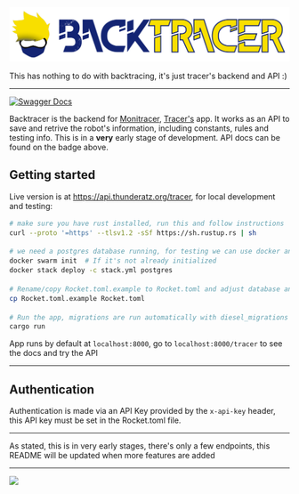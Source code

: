 ![backtracer](docs/logo.png)

This has nothing to do with backtracing, it's just tracer's backend and API :)

---

[![Swagger Docs](https://validator.swagger.io/validator/?url=https%3A%2F%2Fapi.thunderatz.org%2Ftracer%2Fopenapi.json)](https://api.thunderatz.org/tracer)

Backtracer is the backend for [Monitracer](https://github.com/ThundeRatz/Monitracer), [Tracer's](https://thunderatz.org/projects/robots/tracer) app.
It works as an API to save and retrive the robot's information, including constants, rules and testing info. This is in a **very** early stage of development.
API docs can be found on the badge above.

## Getting started

Live version is at https://api.thunderatz.org/tracer, for local development and testing:

```bash
# make sure you have rust installed, run this and follow instructions
curl --proto '=https' --tlsv1.2 -sSf https://sh.rustup.rs | sh

# we need a postgres database running, for testing we can use docker and the provided stack file
docker swarm init  # If it's not already initialized
docker stack deploy -c stack.yml postgres

# Rename/copy Rocket.toml.example to Rocket.toml and adjust database and api key info if needed
cp Rocket.toml.example Rocket.toml

# Run the app, migrations are run automatically with diesel_migrations
cargo run
```

App runs by default at `localhost:8000`, go to `localhost:8000/tracer` to see the docs and try the API

---

## Authentication

Authentication is made via an API Key provided by the `x-api-key` header, this API key must be set
in the Rocket.toml file.

---

As stated, this is in very early stages, there's only a few endpoints,
this README will be updated when more features are added

---

<img src="https://static.thunderatz.org/teamassets/logo-simples.png" width="200px" />
